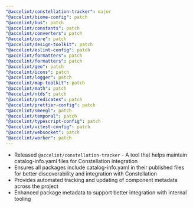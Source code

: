 ```yaml
---
"@accelint/constellation-tracker": major
"@accelint/biome-config": patch
"@accelint/bus": patch
"@accelint/constants": patch
"@accelint/converters": patch
"@accelint/core": patch
"@accelint/design-toolkit": patch
"@accelint/eslint-config": patch
"@accelint/formatters": patch
"@accelint/formatters": patch
"@accelint/geo": patch
"@accelint/icons": patch
"@accelint/logger": patch
"@accelint/map-toolkit": patch
"@accelint/math": patch
"@accelint/ntds": patch
"@accelint/predicates": patch
"@accelint/prettier-config": patch
"@accelint/smeegl": patch
"@accelint/temporal": patch
"@accelint/typescript-config": patch
"@accelint/vitest-config": patch
"@accelint/websocket": patch
"@accelint/worker": patch
---
```


- Released `@accelint/constellation-tracker` - A tool that helps maintain catalog-info.yaml files for Constellation integration
- Ensures all packages include catalog-info.yaml in their published files for better discoverability and integration with Constellation
- Provides automated tracking and updating of component metadata across the project
- Enhanced package metadata to support better integration with internal tooling
